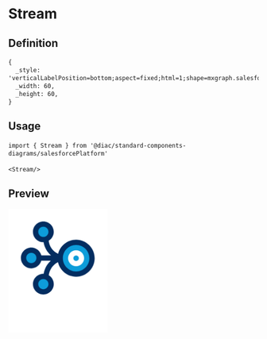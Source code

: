 # Stream

## Definition

```
{
  _style: 'verticalLabelPosition=bottom;aspect=fixed;html=1;shape=mxgraph.salesforce.stream;',
  _width: 60,
  _height: 60,
}
```

## Usage

```
import { Stream } from '@diac/standard-components-diagrams/salesforcePlatform'

<Stream/>
```

## Preview

<img src="./stream.png" width="200"/>
